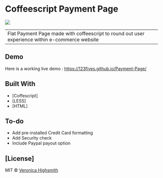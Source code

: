 # Coffeescript Payment Page
<img src="http://123Fives.github.io/Payment-Page/images/demo/Payment_Page_Demo1.PNG" />
<table>
<tr>
<td>
  Flat Payment Page made with coffeescript to round out user experience within e-commerce website
</td>
</tr>
</table>

## Demo
Here is a working live demo : https://123fives.github.io/Payment-Page/

## Built With
- [Coffescript]
- [LESS]
- [HTML]

## To-do
- Add pre-installed Credit Card formatting
- Add Security check
- Include Paypal payout option

## [License]
MIT © [Veronica Highsmith](https://github.com/123fives)
